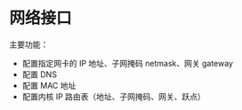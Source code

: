 # 网络接口

主要功能：

- 配置指定网卡的 IP 地址、子网掩码 netmask、网关 gateway
- 配置 DNS
- 配置 MAC 地址
- 配置内核 IP 路由表（地址、子网掩码、网关、跃点）

